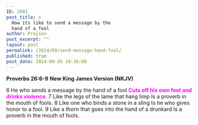 ```yaml
---
ID: 2001
post_title: >
  How its like to send a message by the
  hand of a fool
author: Praison
post_excerpt: ""
layout: post
permalink: /2014/09/send-message-hand-fool/
published: true
post_date: 2014-09-26 10:36:08
---
```

<strong>Proverbs 26:6-9</strong>
<strong> New King James Version (NKJV)</strong>

6 He who sends a message by the hand of a fool
<span style="color: #ff00ff;"><strong>Cuts off his own feet and drinks violence</strong></span>.
7 Like the legs of the lame that hang limp
Is a proverb in the mouth of fools.
8 Like one who binds a stone in a sling
Is he who gives honor to a fool.
9 Like a thorn that goes into the hand of a drunkard
Is a proverb in the mouth of fools.